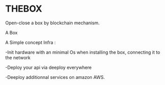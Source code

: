 # THEBOX
Open-close a box by blockchain mechanism.

A Box

A Simple concept Infra :

  -Init hardware with an minimal Os when installing the box, connecting it to the network
  
  -Deploy your api via deeploy everywhere
  
  -Deeploy additionnal services on amazon AWS.
   
  
  
